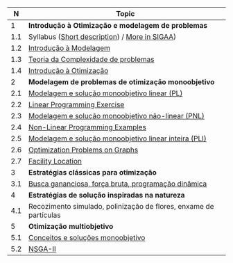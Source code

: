 |**N**|**Topic**|
|---|---|
|1|**Introdução à Otimização e modelagem de problemas**|
|1.1|Syllabus ([Short description](lectures/01_01_syllabus.pdf)) / [More in SIGAA](https://sigaa.ufpa.br/sigaa/verTelaLogin.do))|
|1.2|[Introdução à Modelagem](lectures/01_02_Modelos.ipynb)|
|1.3|[Teoria da Complexidade de problemas](lectures/01_03_Teoria_da_Complexidade.ipynb)|
|1.4|[Introdução à Otimização](lectures/01_04_Introdução_à_Otimização.ipynb)|
|2|**Modelagem de problemas de otimização monoobjetivo**|
|2.1|[Modelagem e solução monoobjetivo linear (PL)](lectures/02_01_PL.ipynb)|
|2.2|[Linear Programming Exercise](lectures/02_02_Exercise_PL.ipynb)|
|2.3|[Modelagem e solução monoobjetivo não-linear (PNL)](https://docs.google.com/presentation/d/1v4F1mxYekwEJOA48Gvd-uQYeqfpl29cL9FmF6PacZvw/edit?usp=sharing)|
|2.4|[Non-Linear Programming Examples](lectures/02_04_Programação_Não_Linear.ipynb)|
|2.5|[Modelagem e solução monoobjetivo linear inteira (PLI)](lectures/02_05_Programação_Inteira.ipynb)|
|2.6|[Optimization Problems on Graphs](lectures/02_06_Problemas_em_grafos.ipynb)|
|2.7|[Facility Location](lectures/02_07_Localização_de_Facilidades.ipynb)|
|3|**Estratégias clássicas para otimização**|
|3.1|[Busca gananciosa, força bruta, programação dinâmica](lectures/03_01_Estratégias_Heurísticas.ipynb)|
|4|**Estratégias de solução inspiradas na natureza**|
|4.1|Recozimento simulado, polinização de flores, enxame de partículas|
|5|**Otimização multiobjetivo**|
|5.1|[Conceitos e soluções monoobjetivo](lectures/05_01_Otimização_Multiobjetivo.ipynb)|
|5.2|[NSGA-II](lectures/05_02_NSGA_II.ipynb)|